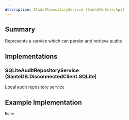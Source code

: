 ```yaml
---
description: IAuditRepositoryService (SanteDB.Core.Api)
---
```


## Summary
Represents a service which can persist and retrieve audits

## Implementations


### SQLiteAuditRepositoryService (SanteDB.DisconnectedClient.SQLite)
Local audit repository service
## Example Implementation
```
None
```
